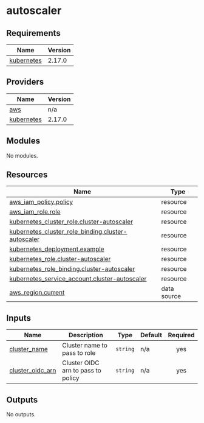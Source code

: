 # autoscaler

<!-- BEGINNING OF PRE-COMMIT-TERRAFORM DOCS HOOK -->
## Requirements

| Name | Version |
|------|---------|
| <a name="requirement_kubernetes"></a> [kubernetes](#requirement\_kubernetes) | 2.17.0 |

## Providers

| Name | Version |
|------|---------|
| <a name="provider_aws"></a> [aws](#provider\_aws) | n/a |
| <a name="provider_kubernetes"></a> [kubernetes](#provider\_kubernetes) | 2.17.0 |

## Modules

No modules.

## Resources

| Name | Type |
|------|------|
| [aws_iam_policy.policy](https://registry.terraform.io/providers/hashicorp/aws/latest/docs/resources/iam_policy) | resource |
| [aws_iam_role.role](https://registry.terraform.io/providers/hashicorp/aws/latest/docs/resources/iam_role) | resource |
| [kubernetes_cluster_role.cluster-autoscaler](https://registry.terraform.io/providers/hashicorp/kubernetes/2.17.0/docs/resources/cluster_role) | resource |
| [kubernetes_cluster_role_binding.cluster-autoscaler](https://registry.terraform.io/providers/hashicorp/kubernetes/2.17.0/docs/resources/cluster_role_binding) | resource |
| [kubernetes_deployment.example](https://registry.terraform.io/providers/hashicorp/kubernetes/2.17.0/docs/resources/deployment) | resource |
| [kubernetes_role.cluster-autoscaler](https://registry.terraform.io/providers/hashicorp/kubernetes/2.17.0/docs/resources/role) | resource |
| [kubernetes_role_binding.cluster-autoscaler](https://registry.terraform.io/providers/hashicorp/kubernetes/2.17.0/docs/resources/role_binding) | resource |
| [kubernetes_service_account.cluster-autoscaler](https://registry.terraform.io/providers/hashicorp/kubernetes/2.17.0/docs/resources/service_account) | resource |
| [aws_region.current](https://registry.terraform.io/providers/hashicorp/aws/latest/docs/data-sources/region) | data source |

## Inputs

| Name | Description | Type | Default | Required |
|------|-------------|------|---------|:--------:|
| <a name="input_cluster_name"></a> [cluster\_name](#input\_cluster\_name) | Cluster name to pass to role | `string` | n/a | yes |
| <a name="input_cluster_oidc_arn"></a> [cluster\_oidc\_arn](#input\_cluster\_oidc\_arn) | Cluster OIDC arn to pass to policy | `string` | n/a | yes |

## Outputs

No outputs.
<!-- END OF PRE-COMMIT-TERRAFORM DOCS HOOK -->
